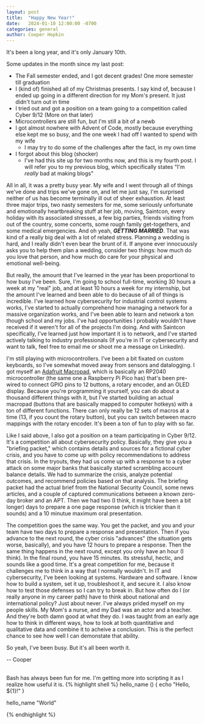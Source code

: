 ```yaml
---
layout: post
title:  "Happy New Year!"
date:   2024-01-10 12:00:00 -0700
categories: general
author: Cooper Hopkin
---
```


It's been a long year, and it's only January 10th.

Some updates in the month since my last post: 
* The Fall semester ended, and I got decent grades! One more semester till graduation
* I (kind of) finished all of my Christmas presents. I say kind of, because I ended up going in a different direction for my Mom's present. It just didn't turn out in time
* I tried out and got a position on a team going to a competition called Cyber 9/12 (More on that later)
* Microcontrollers are still fun, but I'm still a bit of a newb
* I got almost nowhere with Advent of Code, mostly because everything else kept me so busy, and the one week I had off I wanted to spend with my wife
    * I may try to do some of the challenges after the fact, in my own time
* I forgot about this blog (shocker)
    * I've had this site up for two months now, and this is my fourth post. I will refer you to my previous blog, which specifically states "I'm _really_ bad at making blogs"

All in all, it was a pretty busy year. My wife and I went through all of things we've done and trips we've gone on, and let me just say, I'm surprised neither of us has become terminally ill out of sheer exhaustion. At least three major trips, two nasty semesters for me, some seriously unfortunate and emotionally heartbreaking stuff at her job, moving, Saintcon, every holiday with its associated stresses, a few big parties, friends visiting from out of the country, some concerts, some rough family get-togethers, and some medical emergencies. And oh yeah, <b><i>GETTING MARRIED</i></b>. That was kind of a really big deal with a lot of related stress. Planning a wedding is hard, and I really didn't even bear the brunt of it. If anyone ever innocuously asks you to help them plan a wedding, consider two things: how much do you love that person, and how much do care for your physical and emotional well-being.

But really, the amount that I've learned in the year has been proportional to how busy I've been. Sure, I'm going to school full-time, working 30 hours a week at my "real" job, and at least 10 hours a week for my internship, but the amount I've learned and been able to do because of all of things is incredible. I've learned how cybersecurity for industrial control systems works, I've started to actually comprehend how managing a network for a massive organization works, and I've been able to learn and network a ton though school and my jobs. I've had opportunities I probably wouldn't have received if it weren't for all of the projects I'm doing. And with Saintcon specifically, I've learned just how important it is to network, and I've started actively talking to industry  professionals (If you're in IT or cybersecurity and want to talk, feel free to email me or shoot me a message on LinkedIn).

I'm still playing with microcontrollers. I've been a bit fixated on custom keyboards, so I've somewhat moved away from sensors and datalogging. I got myself an [Adafruit Macropad](https://www.adafruit.com/product/5128), which is basically an RP2040 microcontroller (the same one a Raspberry Pi Pico has) that's been pre-wired to connect GPIO pins to 12 buttons, a rotary encoder, and an OLED display. Because you're programming it yourself, you can do about a thousand different things with it, but I've started building an actual macropad (buttons that are basically mapped to computer hotkeys) with a ton of different functions. There can only really be 12 sets of macros at a time (13, if you count the rotary button), but you can switch between macro mappings with the rotary encoder. It's been a ton of fun to play with so far.

Like I said above, I also got a position on a team participating in Cyber 9/12. It's a competition all about cybersecurity policy. Basically, they give you a "briefing packet," which contains details and sources for a fictional cyber crisis, and you have to come up with policy recommendations to address that crisis. In the tryouts, they had us come up with a response to a cyber attack on some major banks that basically started scrambling account balance details. We had to summarize the crisis, analyze potential outcomes, and recommend policies based on that analysis. The briefing packet had the actual brief from the National Security Council, some news articles, and a couple of captured communications between a known zero-day broker and an APT. Then we had two (I think, it might have been a bit longer) days to prepare a one page response (which is trickier than it sounds) and a 10 minutue maximum oral presentation. 

The competition goes the same way. You get the packet, and you and your team have two days to prepare a response and presentation. Then if you advance to the next round, the cyber crisis "advances" (the situation gets worse, basically), and you have 12 hours to prepare a response. Then the same thing happens in the next round, except you only have an hour (I think). In the final round, you have 15 minutes. Its stressful, hectic, and sounds like a good time. It's a great competition for me, because it challenges me to think in a way that I normally wouldn't. In IT and cybersecurity, I've been looking at systems. Hardware and software. I know how to build a system, set it up, troubleshoot it, and secure it. I also know how to test those defenses so I can try to break in. But how often do I (or really anyone in my career path) have to think about national and international policy? Just about never. I've always prided myself on my people skills. My Mom's a nurse, and my Dad was an actor and a teacher. And they're both damn good at what they do. I was taught from an early age how to think in different ways, how to look at both quantitative and qualitative data and combine it to acheive a conclusion. This is the perfect chance to see how well I can demonstate that ability.

So yeah, I've been busy. But it's all been worth it.

-- Cooper

<br>Bash has always been fun for me. I'm getting more into scripting it as I realize how useful it is.
{% highlight shell %}
hello_name () {
    echo "Hello, ${1}!"
}

hello_name "World"

{% endhighlight %}